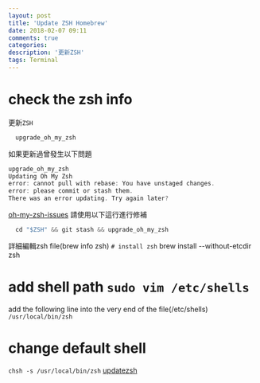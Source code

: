 ```yaml
---
layout: post
title: 'Update ZSH Homebrew'
date: 2018-02-07 09:11
comments: true
categories:
description: '更新ZSH'
tags: Terminal
---
```

# check the zsh info
更新`ZSH`
```c
  upgrade_oh_my_zsh
```
如果更新過曾發生以下問題
```c
upgrade_oh_my_zsh
Updating Oh My Zsh
error: cannot pull with rebase: You have unstaged changes.
error: please commit or stash them.
There was an error updating. Try again later?
```
[oh-my-zsh-issues](https://github.com/robbyrussell/oh-my-zsh/issues/1984)
請使用以下這行進行修補
```c
  cd "$ZSH" && git stash && upgrade_oh_my_zsh
```
詳細編輯zsh file(brew info zsh) `# install zsh`
brew install --without-etcdir zsh
# add shell path `sudo vim /etc/shells`
add the following line into the very end of the file(/etc/shells)
`/usr/local/bin/zsh`
# change default shell
`chsh -s /usr/local/bin/zsh`
[updatezsh](https://stackoverflow.com/questions/17648621/how-do-i-update-zsh-to-the-latest-version)